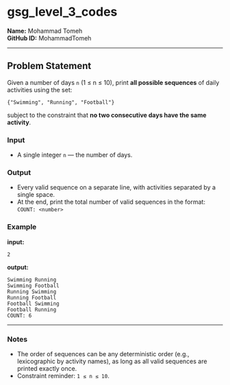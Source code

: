 # gsg_level_3_codes

**Name:** Mohammad Tomeh  
**GitHub ID:** MohammadTomeh

---

## Problem Statement
Given a number of days `n` (1 ≤ n ≤ 10), print **all possible sequences** of daily activities using the set:
```
{"Swimming", "Running", "Football"}
```
subject to the constraint that **no two consecutive days have the same activity**.

### Input
- A single integer `n` — the number of days.

### Output
- Every valid sequence on a separate line, with activities separated by a single space.
- At the end, print the total number of valid sequences in the format:  
  `COUNT: <number>`

### Example

**input:**
```text
2
```

**output:**
```text
Swimming Running
Swimming Football
Running Swimming
Running Football
Football Swimming
Football Running
COUNT: 6
```

---

### Notes
- The order of sequences can be any deterministic order (e.g., lexicographic by activity names), as long as all valid sequences are printed exactly once.
- Constraint reminder: `1 ≤ n ≤ 10`.
